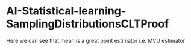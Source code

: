 # AI-Statistical-learning-SamplingDistributionsCLTProof
Here we can see that mean is a great point estimator i.e. MVU estimator 
